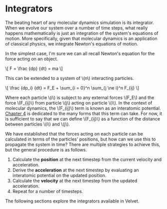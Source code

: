 # Integrators

The beating heart of any molecular dynamics simulation is its integrator.
When we evolve our system over a number of time steps, what really happens mathematically is just an integration of the system's equations of motion.
More specifically, given that molecular dynamics is an application of classical physics, we integrate Newton's equations of motion.

In the simplest case, I'm sure we can all recall Newton's equation for the force acting on an object.

\\[
F = \frac {dp} {dt} = ma
\\]

This can be extended to a system of \\(n\\) interacting particles.

\\[
\frac {dp_i} {dt} = F_E + \sum_{i = 0}^n \sum_{j \ne i}^n F_{ij}
\\]

Where each particle \\(i\\) is subject to any external forces \\(F_E\\) and the force \\(F_{ij}\\) from particle \\(j\\) acting on particle \\(i\\).
In the context of molecular dynamics, the \\(F_{ij}\\) term is known as an interatomic potential.
[Chapter 4](../chapter_04/index.html) is dedicated to the many forms that this term can take.
For now, it is sufficient to say that we can define \\(F_{ij}\\) as a function of the distance between particles \\(i\\) and \\(j\\).

We have established that the forces acting on each particle can be calculated in terms of the particles' positions, but how can we use this to propagate the system in time? There are multiple strategies to achieve this, but the general procedure is as follows.

1) Calculate the __position__ at the next timestep from the current velocity and acceleration.
2) Derive the __acceleration__ at the next timestep by evaluating an interatomic potential on the updated position.
3) Calculate the __velocity__ at the next timestep from the updated acceleration.
4) Repeat for a number of timesteps.

The following sections explore the integrators available in Velvet.
